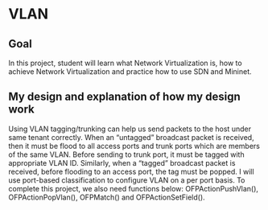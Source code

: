 # VLAN
## Goal
In this project, student will learn what Network Virtualization is, how to achieve Network Virtualization and practice how to use SDN and Mininet.
## My design and explanation of how my design work
Using VLAN tagging/trunking can help us send packets to the host under same tenant correctly. When an “untagged” broadcast packet is received, then it must be flood to all access ports and trunk ports which are members of the same VLAN. Before sending to trunk port, it must be tagged with appropriate VLAN ID. Similarly, when a “tagged” broadcast packet is received, before flooding to an access port, the tag must be popped.
I will use port-based classification to configure VLAN on a per port basis. To complete this project, we also need functions below: OFPActionPushVlan(), OFPActionPopVlan(), OFPMatch() and OFPActionSetField().
